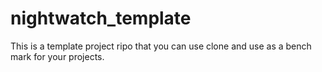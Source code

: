 # nightwatch_template
This is a template project ripo that you can use clone and use as a bench mark for your projects. 
